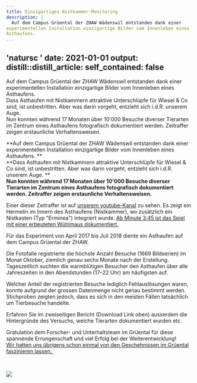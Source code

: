 ```yaml
---
title: Einzigartiges Nistkammer-Monitoring
description: |
  Auf dem Campus Grüental der ZHAW Wädenswil entstanden dank einer
experimentellen Installation einzigartige Bilder vom Innenleben eines
Asthaufens.   
...
```

'natursc '
date: 2021-01-01
output:
distill::distill_article:
self_contained: false
---


Auf dem Campus Grüental der ZHAW Wädenswil entstanden dank einer
experimentellen Installation einzigartige Bilder vom Innenleben eines
Asthaufens.   
Dass Asthaufen mit Nistkammern attraktive Unterschlüpfe für Wiesel & Co
sind, ist unbestritten. Aber was darin vorgeht, entzieht sich i.d.R.
unserem Auge.  
Nun konnten während 17 Monaten über 10'000 Besuche diverser Tierarten im
Zentrum eines Asthaufens fotografisch dokumentiert werden. Zeitraffer
zeigen erstaunliche Verhaltensweisen.


**Auf dem Campus Grüental der ZHAW Wädenswil entstanden dank einer
experimentellen Installation einzigartige Bilder vom Innenleben eines
Asthaufens. **  
**Dass Asthaufen mit Nistkammern attraktive Unterschlüpfe für Wiesel &
Co sind, ist unbestritten. Aber was darin vorgeht, entzieht sich i.d.R.
unserem Auge. **  
**Nun konnten während 17 Monaten über 10'000 Besuche diverser Tierarten
im Zentrum eines Asthaufens fotografisch dokumentiert werden. Zeitraffer
zeigen erstaunliche Verhaltensweisen.**

Einer dieser Zeitraffer ist auf [unserem
youtube-Kanal](https://www.youtube.com/channel/UC3WA9IQb1p8hvPwSAHeefSQ)
zu sehen. Es zeigt ein Hermelin im Innern des Asthaufens (Nistkammer),
wo zusätzlich ein Nistkasten (Typ "Erminea") integriert wurde. [Ab
Minute 3:45 ist das Spiel mit einer erbeuteten Wühlmaus
dokumentiert.](https://youtu.be/L8GTrNWflxA?list=PLilD7MYfI8xV9aLwFoTxpKfjO3Da2a8Nh&t=223)

Für das Experiment von April 2017 bis Juli 2018 diente ein Asthaufen auf
dem Campus Grüental der ZHAW. 

<span class="fontstyle0">Die Fotofalle registrierte die höchste Anzahl
Besuche (1669 Bildserien) im Monat Oktober, ziemlich genau sechs Monate
nach der Erstellung. Tageszeitlich suchten die warmblütigen Besucher den
Asthaufen über alle Jahreszeiten in den Abendstunden (17–22 Uhr) am
häufigsten auf. </span>

Welcher Anteil der registrierten Besuche lediglich Fehlauslösungen
waren, konnte aufgrund der grossen Datenmenge nicht genau bestimmt
werden. Stichproben zeigten jedoch, dass es sich in den meisten Fällen
tatsächlich um Tierbesuche handelte.

Erfahren Sie im zweiseitigen Bericht (Download Link oben) ausserdem die
Hintergründe des Versuchs, welche Tierarten dokumentiert wurden etc.

Gratulation dem Forscher- und Unterhaltsteam im Grüental für diese
spannende Errungenschaft und viel Erfolg bei der Weiterentwicklung!  
[Wir hatten uns übrigens schon einmal von den Geschehnissen im Grüental
faszinieren
lassen. ](faszination-kleinraubtiere/mensch-wiesel/115-vernetzungsideen)

 

![](images/20180317_093955.jpg)

 

 

 

 
